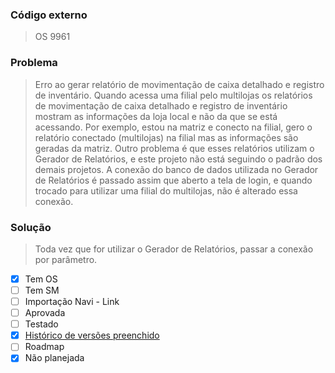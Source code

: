 ### Código externo
> OS 9961
### Problema
> Erro ao gerar relatório de movimentação de caixa detalhado e registro de inventário.
Quando acessa uma filial pelo multilojas os relatórios de movimentação de caixa detalhado e registro de inventário mostram as informações da loja local e não da que se está acessando.
Por exemplo, estou na matriz e conecto na filial, gero o relatório conectado (multilojas) na filial mas as informações são geradas da matriz.
> Outro problema é que esses relatórios utilizam o Gerador de Relatórios, e este projeto não está seguindo o padrão dos demais projetos. A conexão do banco de dados utilizada no Gerador de Relatórios é passado assim que aberto a tela de login, e quando trocado para utilizar uma filial do multilojas, não é alterado essa conexão.
### Solução
> Toda vez que for utilizar o Gerador de Relatórios, passar a conexão por parâmetro.
- [x] Tem OS
- [ ] Tem SM
- [ ] Importação Navi - Link
- [ ] Aprovada
- [ ] Testado
- [x] [Histórico de versões preenchido](https://docs.google.com/spreadsheets/d/1ilGvt5QhkrIqFddupZnBW5gmI18WaOQTIg6CtTcMVbQ/edit#gid=0&range=36:36)
- [ ] Roadmap
- [x] Não planejada
